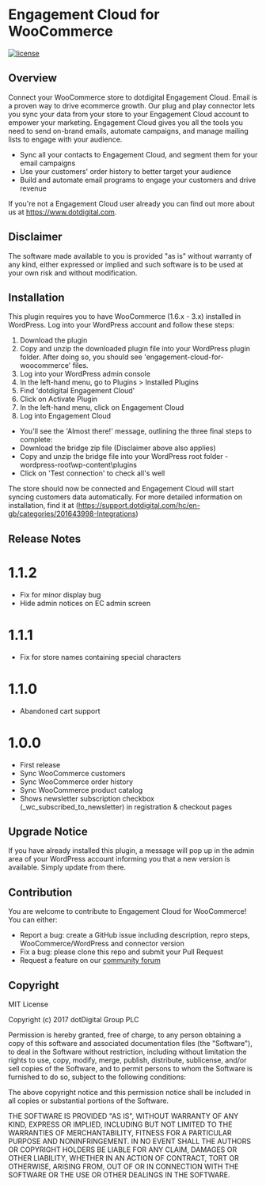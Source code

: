 Engagement Cloud for WooCommerce
======

[![license](https://img.shields.io/github/license/mashape/apistatus.svg)](LICENSE)

## Overview
Connect your WooCommerce store to dotdigital Engagement Cloud.
Email is a proven way to drive ecommerce growth. Our plug and play connector lets you sync your data from your store to your Engagement Cloud account to empower your marketing. Engagement Cloud gives you all the tools you need to send on-brand emails, automate campaigns, and manage mailing lists to engage with your audience.
* Sync all your contacts to Engagement Cloud, and segment them for your email campaigns
* Use your customers' order history to better target your audience
* Build and automate email programs to engage your customers and drive revenue

If you're not a Engagement Cloud user already you can find out more about us at https://www.dotdigital.com.

## Disclaimer
The software made available to you is provided "as is" without warranty of any kind, either expressed or implied and such software is to be used at your own risk and without modification.

## Installation

This plugin requires you to have WooCommerce (1.6.x - 3.x) installed in WordPress.
Log into your WordPress account and follow these steps:

1. Download the plugin
2. Copy and unzip the downloaded plugin file into your WordPress plugin folder. After doing so, you should see 'engagement-cloud-for-woocommerce' files.
3. Log into your WordPress admin console
4. In the left-hand menu, go to Plugins > Installed Plugins
5. Find 'dotdigital Engagement Cloud'
6. Click on Activate Plugin
7. In the left-hand menu, click on Engagement Cloud
8. Log into Engagement Cloud
  * You'll see the 'Almost there!' message, outlining the three final steps to complete:
  * Download the bridge zip file (Disclaimer above also applies)
  * Copy and unzip the bridge file into your WordPress root folder - wordpress-root\wp-content\plugins
  * Click on 'Test connection' to check all's well

The store should now be connected and Engagement Cloud will start syncing customers data automatically.
For more detailed information on installation, find it at (https://support.dotdigital.com/hc/en-gb/categories/201643998-Integrations)

## Release Notes
# 1.1.2
 * Fix for minor display bug
 * Hide admin notices on EC admin screen

# 1.1.1
 * Fix for store names containing special characters

# 1.1.0
 * Abandoned cart support  
 
# 1.0.0
* First release
* Sync WooCommerce customers
* Sync WooCommerce order history
* Sync WooCommerce product catalog
* Shows newsletter subscription checkbox (\_wc_subscribed_to_newsletter) in registration & checkout pages

## Upgrade Notice
If you have already installed this plugin, a message will pop up in the admin area of your WordPress account informing you that a new version is available.
Simply update from there.

## Contribution
You are welcome to contribute to Engagement Cloud for WooCommerce! You can either:
* Report a bug: create a GitHub issue including description, repro steps, WooCommerce/WordPress and connector version
* Fix a bug: please clone this repo and submit your Pull Request
* Request a feature on our [community forum](https://support.dotdigital.com/hc/en-gb/community/topics/200432508-Feedback-and-feature-requests)

## Copyright

MIT License

Copyright (c) 2017 dotDigital Group PLC

Permission is hereby granted, free of charge, to any person obtaining a copy
of this software and associated documentation files (the "Software"), to deal
in the Software without restriction, including without limitation the rights
to use, copy, modify, merge, publish, distribute, sublicense, and/or sell
copies of the Software, and to permit persons to whom the Software is
furnished to do so, subject to the following conditions:

The above copyright notice and this permission notice shall be included in all
copies or substantial portions of the Software.

THE SOFTWARE IS PROVIDED "AS IS", WITHOUT WARRANTY OF ANY KIND, EXPRESS OR
IMPLIED, INCLUDING BUT NOT LIMITED TO THE WARRANTIES OF MERCHANTABILITY,
FITNESS FOR A PARTICULAR PURPOSE AND NONINFRINGEMENT. IN NO EVENT SHALL THE
AUTHORS OR COPYRIGHT HOLDERS BE LIABLE FOR ANY CLAIM, DAMAGES OR OTHER
LIABILITY, WHETHER IN AN ACTION OF CONTRACT, TORT OR OTHERWISE, ARISING FROM,
OUT OF OR IN CONNECTION WITH THE SOFTWARE OR THE USE OR OTHER DEALINGS IN THE
SOFTWARE.
